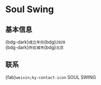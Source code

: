 # Soul Swing

## 基本信息

{bdg-dark}`成立年份`{bdg}`2020`  
{bdg-dark}`所在城市`{bdg}`北京`  

## 联系

{fab}`weixin;ky-contact-icon` SOUL SWING  
